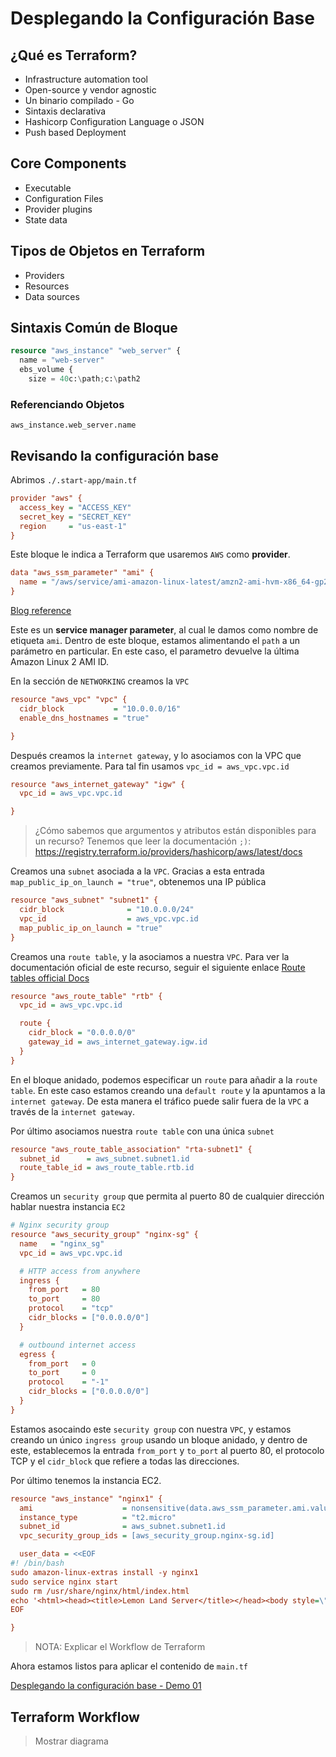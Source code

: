 # Desplegando la Configuración Base

## ¿Qué es Terraform?

* Infrastructure automation tool
* Open-source y vendor agnostic
* Un binario compilado - Go
* Sintaxis declarativa
* Hashicorp Configuration Language o JSON
* Push based Deployment

## Core Components

* Executable
* Configuration Files
* Provider plugins
* State data

## Tipos de Objetos en Terraform

* Providers
* Resources
* Data sources

## Sintaxis Común de Bloque

```tf
resource "aws_instance" "web_server" {
  name = "web-server"
  ebs_volume {
    size = 40c:\path;c:\path2
```

### Referenciando Objetos

```
aws_instance.web_server.name
```

## Revisando la configuración base

Abrimos `./.start-app/main.tf`

```ini
provider "aws" {
  access_key = "ACCESS_KEY"
  secret_key = "SECRET_KEY"
  region     = "us-east-1"
}
```

Este bloque le indica a Terraform que usaremos `AWS` como **provider**.

```ini
data "aws_ssm_parameter" "ami" {
  name = "/aws/service/ami-amazon-linux-latest/amzn2-ami-hvm-x86_64-gp2"
}
```

[Blog reference](https://aws.amazon.com/blogs/compute/query-for-the-latest-amazon-linux-ami-ids-using-aws-systems-manager-parameter-store/)

Este es un **service manager parameter**, al cual le damos como nombre de etiqueta `ami`.  Dentro de este bloque, estamos alimentando el `path` a un parámetro en particular. En este caso, el parametro devuelve la última Amazon Linux 2 AMI ID.

En la sección de `NETWORKING` creamos la `VPC`

```ini
resource "aws_vpc" "vpc" {
  cidr_block           = "10.0.0.0/16"
  enable_dns_hostnames = "true"

}
```

Después creamos la `internet gateway`, y lo asociamos con la VPC que creamos previamente. Para tal fin usamos `vpc_id = aws_vpc.vpc.id`

```ini
resource "aws_internet_gateway" "igw" {
  vpc_id = aws_vpc.vpc.id

}
```

> ¿Cómo sabemos que argumentos y atributos están disponibles para un recurso? Tenemos que leer la documentación `;)`: https://registry.terraform.io/providers/hashicorp/aws/latest/docs

Creamos una `subnet` asociada a la `VPC`. Gracias a esta entrada `map_public_ip_on_launch = "true"`, obtenemos una IP pública

```ini
resource "aws_subnet" "subnet1" {
  cidr_block              = "10.0.0.0/24"
  vpc_id                  = aws_vpc.vpc.id
  map_public_ip_on_launch = "true"
}
```

Creamos una `route table`, y la asociamos a nuestra `VPC`. Para ver la documentación oficial de este recurso, seguir el siguiente enlace [Route tables official Docs](https://docs.aws.amazon.com/vpc/latest/userguide/VPC_Route_Tables.html) 

```ini
resource "aws_route_table" "rtb" {
  vpc_id = aws_vpc.vpc.id

  route {
    cidr_block = "0.0.0.0/0"
    gateway_id = aws_internet_gateway.igw.id
  }
}
```

En el bloque anidado, podemos especificar un `route` para añadir a la `route table`. En este caso estamos creando una `default route` y la apuntamos a la `internet gateway`. De esta manera el tráfico puede salir fuera de la `VPC` a través de la `internet gateway`.

Por último asociamos nuestra `route table` con una única `subnet`

```ini
resource "aws_route_table_association" "rta-subnet1" {
  subnet_id      = aws_subnet.subnet1.id
  route_table_id = aws_route_table.rtb.id
}
```

Creamos un `security group` que permita al puerto 80 de cualquier dirección hablar nuestra instancia `EC2`

```ini
# Nginx security group 
resource "aws_security_group" "nginx-sg" {
  name   = "nginx_sg"
  vpc_id = aws_vpc.vpc.id

  # HTTP access from anywhere
  ingress {
    from_port   = 80
    to_port     = 80
    protocol    = "tcp"
    cidr_blocks = ["0.0.0.0/0"]
  }

  # outbound internet access
  egress {
    from_port   = 0
    to_port     = 0
    protocol    = "-1"
    cidr_blocks = ["0.0.0.0/0"]
  }
}
```

Estamos asocaindo este `security group` con nuestra `VPC`, y estamos creando un único `ingress group` usando un bloque anidado, y dentro de este, establecemos la entrada `from_port` y `to_port` al puerto 80, el protocolo TCP y el `cidr_block` que refiere a todas las direcciones.

Por último tenemos la instancia EC2.

```ini
resource "aws_instance" "nginx1" {
  ami                    = nonsensitive(data.aws_ssm_parameter.ami.value)
  instance_type          = "t2.micro"
  subnet_id              = aws_subnet.subnet1.id
  vpc_security_group_ids = [aws_security_group.nginx-sg.id]

  user_data = <<EOF
#! /bin/bash
sudo amazon-linux-extras install -y nginx1
sudo service nginx start
sudo rm /usr/share/nginx/html/index.html
echo '<html><head><title>Lemon Land Server</title></head><body style=\"background-color:#1F778D\"><p style=\"text-align: center;\"><span style=\"color:#FFFFFF;\"><span style=\"font-size:28px;\">Welcome to &#127819; land</span></span></p></body></html>' | sudo tee /usr/share/nginx/html/index.html
EOF

}
```

> NOTA: Explicar el Workflow de Terraform

Ahora estamos listos para aplicar el contenido de `main.tf` 

[Desplegando la configuración base - Demo 01](01-demo)

## Terraform Workflow

> Mostrar diagrama